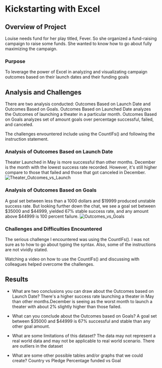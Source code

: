 # Kickstarting with Excel

## Overview of Project
Louise needs fund for her play titled, Fever. So she organized a fund-raising  campaign to raise some funds. She wanted to know how to go about fully maximizing the campaign.

### Purpose
To leverage the power of Excel in analyzing and visualizating campaign outcomes based on their launch dates and their funding goals


## Analysis and Challenges
There are two analysis conducted: Outcomes Based on Launch Date and Outcomes Based on Goals. Outcomes Based on Launched Date analyzes the Outcomes of launching a theater in a particular month. Outcomes Based on Goals analyzes set of amount goals over percentage successful, failed, and canceled.

The challenges envountered include using the CountIFs() and following the instruction statement. 

### Analysis of Outcomes Based on Launch Date
Theater Launched in May is more successful than other months. December is the month with the lowest success rate recorded. However, it's still higher compare to those that failed and those that got canceled in December. 
![Theater_Outcomes_vs_Launch](https://user-images.githubusercontent.com/69058584/103737594-17fd8700-4fb8-11eb-8c3b-e57581ab8c75.png)

### Analysis of Outcomes Based on Goals
A goal set between less than a 1000 dollars and $19999 produced unstable success rate. But looking further down the chat, we see a goal set between $35000 and $44999, yielded 67% stable success rate, and any amount above $44999 is 100 percent failure.
![Outcomes_vs_Goals](https://user-images.githubusercontent.com/69058584/103737626-23e94900-4fb8-11eb-9560-2945cb06ee0d.png)


### Challenges and Difficulties Encountered
The serious challenge I encountered was using the CountIFs(). I was not sure as to how to go about typing the syntax. Also, some of the instructions are not vividly stated. 

Watching a video on how to use the CountIFs() and discussing with colleagues helped overcome the challenges. 


## Results

- What are two conclusions you can draw about the Outcomes based on Launch Date?
There's a higher success rate launching a theater in May than other months.December is seeing as the worst month to launch a theater with about 2% slightly higher than those failed. 

- What can you conclude about the Outcomes based on Goals?
A goal set between $35000 and $44999 is 67% successful and stable than any other goal amount.

- What are some limitations of this dataset?
The data may not represent a real world data and may not be applicable to real world scenario. There are outliers in the dataset


- What are some other possible tables and/or graphs that we could create?
Country vs Pledge
Percentage funded vs Goal
